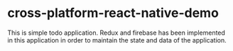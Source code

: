 # cross-platform-react-native-demo

This is simple todo application. Redux and firebase has been implemented in this application in order to maintain the state and data of the application.
